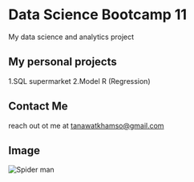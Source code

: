 # Data Science Bootcamp 11
My data science and analytics project


## My personal projects

1.SQL supermarket
2.Model R (Regression)

## Contact Me 
reach out ot me at tanawatkhamso@gmail.com

## Image
![Spider man](URL "[[Optional title](https://www.google.co.th/url?sa=i&url=https%3A%2F%2Fth.eloutput.com%2Fcine-series%2Fseries%2Fspider-man-actores-superheroe%2F&psig=AOvVaw2D0K_539liz3zMvvj7FgJh&ust=1744283822923000&source=images&cd=vfe&opi=89978449&ved=0CBQQjRxqFwoTCNjRqebpyowDFQAAAAAdAAAAABAE)](https://eloutput.com/wp-content/uploads/2020/06/toby-maguire-spider-man.jpg)")
